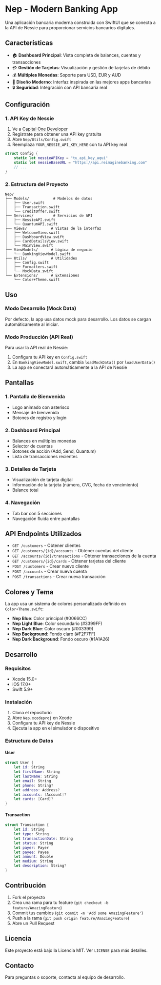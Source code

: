 # Nep - Modern Banking App

Una aplicación bancaria moderna construida con SwiftUI que se conecta a la API de Nessie para proporcionar servicios bancarios digitales.

## Características

- 🏠 **Dashboard Principal**: Vista completa de balances, cuentas y transacciones
- 💳 **Gestión de Tarjetas**: Visualización y gestión de tarjetas de débito
- 💰 **Múltiples Monedas**: Soporte para USD, EUR y AUD
- 📱 **Diseño Moderno**: Interfaz inspirada en las mejores apps bancarias
- 🔒 **Seguridad**: Integración con API bancaria real

## Configuración

### 1. API Key de Nessie

1. Ve a [Capital One Developer](https://developer.capitalone.com/)
2. Regístrate para obtener una API key gratuita
3. Abre `Nep/Utils/Config.swift`
4. Reemplaza `YOUR_NESSIE_API_KEY_HERE` con tu API key real

```swift
struct Config {
    static let nessieAPIKey = "tu_api_key_aqui"
    static let nessieBaseURL = "https://api.reimaginebanking.com"
    // ...
}
```

### 2. Estructura del Proyecto

```
Nep/
├── Models/           # Modelos de datos
│   ├── User.swift
│   ├── Transaction.swift
│   └── CreditOffer.swift
├── Services/         # Servicios de API
│   ├── NessieAPI.swift
│   └── QuantumAPI.swift
├── Views/           # Vistas de la interfaz
│   ├── WelcomeView.swift
│   ├── DashboardView.swift
│   ├── CardDetailsView.swift
│   └── MainView.swift
├── ViewModels/      # Lógica de negocio
│   └── BankingViewModel.swift
├── Utils/           # Utilidades
│   ├── Config.swift
│   ├── Formatters.swift
│   └── MockData.swift
└── Extensions/      # Extensiones
    └── Color+Theme.swift
```

## Uso

### Modo Desarrollo (Mock Data)
Por defecto, la app usa datos mock para desarrollo. Los datos se cargan automáticamente al iniciar.

### Modo Producción (API Real)
Para usar la API real de Nessie:

1. Configura tu API key en `Config.swift`
2. En `BankingViewModel.swift`, cambia `loadMockData()` por `loadUserData()`
3. La app se conectará automáticamente a la API de Nessie

## Pantallas

### 1. Pantalla de Bienvenida
- Logo animado con asterisco
- Mensaje de bienvenida
- Botones de registro y login

### 2. Dashboard Principal
- Balances en múltiples monedas
- Selector de cuentas
- Botones de acción (Add, Send, Quantum)
- Lista de transacciones recientes

### 3. Detalles de Tarjeta
- Visualización de tarjeta digital
- Información de la tarjeta (número, CVC, fecha de vencimiento)
- Balance total

### 4. Navegación
- Tab bar con 5 secciones
- Navegación fluida entre pantallas

## API Endpoints Utilizados

- `GET /customers` - Obtener clientes
- `GET /customers/{id}/accounts` - Obtener cuentas del cliente
- `GET /accounts/{id}/transactions` - Obtener transacciones de la cuenta
- `GET /customers/{id}/cards` - Obtener tarjetas del cliente
- `POST /customers` - Crear nuevo cliente
- `POST /accounts` - Crear nueva cuenta
- `POST /transactions` - Crear nueva transacción

## Colores y Tema

La app usa un sistema de colores personalizado definido en `Color+Theme.swift`:

- **Nep Blue**: Color principal (#0066CC)
- **Nep Light Blue**: Color secundario (#3399FF)
- **Nep Dark Blue**: Color oscuro (#003399)
- **Nep Background**: Fondo claro (#F2F7FF)
- **Nep Dark Background**: Fondo oscuro (#1A1A26)

## Desarrollo

### Requisitos
- Xcode 15.0+
- iOS 17.0+
- Swift 5.9+

### Instalación
1. Clona el repositorio
2. Abre `Nep.xcodeproj` en Xcode
3. Configura tu API key de Nessie
4. Ejecuta la app en el simulador o dispositivo

### Estructura de Datos

#### User
```swift
struct User {
    let id: String
    let firstName: String
    let lastName: String
    let email: String
    let phone: String?
    let address: Address?
    let accounts: [Account]?
    let cards: [Card]?
}
```

#### Transaction
```swift
struct Transaction {
    let id: String
    let type: String
    let transactionDate: String
    let status: String
    let payer: Payer
    let payee: Payee
    let amount: Double
    let medium: String
    let description: String?
}
```

## Contribución

1. Fork el proyecto
2. Crea una rama para tu feature (`git checkout -b feature/AmazingFeature`)
3. Commit tus cambios (`git commit -m 'Add some AmazingFeature'`)
4. Push a la rama (`git push origin feature/AmazingFeature`)
5. Abre un Pull Request

## Licencia

Este proyecto está bajo la Licencia MIT. Ver `LICENSE` para más detalles.

## Contacto

Para preguntas o soporte, contacta al equipo de desarrollo.
